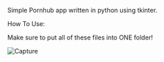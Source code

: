 Simple Pornhub app written in python using tkinter.

How To Use:

Make sure to put all of these files into ONE folder!

![Capture](https://user-images.githubusercontent.com/53458032/112484231-2144f700-8d50-11eb-819b-290592a50f19.PNG)
